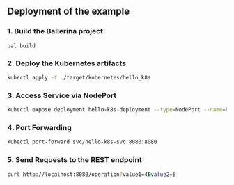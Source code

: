 ## Deployment of the example

### 1. Build the Ballerina project

```ballerina
bal build
```

### 2. Deploy the Kubernetes artifacts

```bash
kubectl apply -f ./target/kubernetes/hello_k8s
```

### 3. Access Service via NodePort

```bash
kubectl expose deployment hello-k8s-deployment --type=NodePort --name=hello-k8s-svc-local
```

### 4. Port Forwarding

```bash
kubectl port-forward svc/hello-k8s-svc 8080:8080
```

### 5. Send Requests to the REST endpoint

```bash
curl http://localhost:8080/operation?value1=4&value2=6
```

